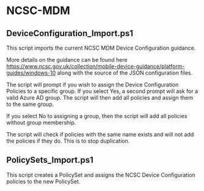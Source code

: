 # NCSC-MDM

## DeviceConfiguration_Import.ps1
This script imports the current NCSC MDM Device Configuration guidance.

More details on the guidance can be found here https://www.ncsc.gov.uk/collection/mobile-device-guidance/platform-guides/windows-10 along with the source of the JSON configuration files.

The script will prompt if you wish to assign the Device Configuration Policies to a specific group.  If you select Yes, a second prompt will ask for a valid Azure AD group.  The script will then add all policies and assign them to the same group.

If you select No to assigning a group, then the script will add all policies without group membership.

The script will check if policies with the same name exists and will not add the policies if they do.  This is to stop duplication.

## PolicySets_Import.ps1

This script creates a PolicySet and assigns the NCSC Device Configuration policies to the new PolicySet.


